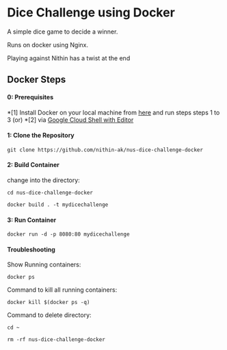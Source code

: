 # Dice Challenge using Docker

A simple dice game to decide a winner.

Runs on docker using Nginx.

Playing against Nithin has a twist at the end

## Docker Steps

#### 0: Prerequisites

*[1] Install Docker on your local machine from [here](https://www.docker.com) and run steps steps 1 to 3 (or)
*[2] via [Google Cloud Shell with Editor](https://ssh.cloud.google.com/cloudshell/editor?hl=en_GB&fromcloudshell=true)

#### 1: Clone the Repository

`git clone https://github.com/nithin-ak/nus-dice-challenge-docker`

#### 2: Build Container

change into the directory:

`cd nus-dice-challenge-docker`

`docker build . -t mydicechallenge`

#### 3: Run Container

`docker run -d -p 8080:80 mydicechallenge`

#### Troubleshooting

Show Running containers:

`docker ps`

Command to kill all running containers:

`docker kill $(docker ps -q)`

Command to delete directory:

`cd ~`

`rm -rf nus-dice-challenge-docker`
